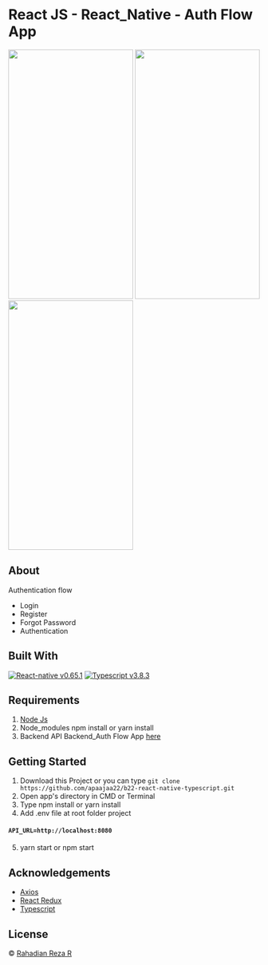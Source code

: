 # React JS - React_Native - Auth Flow App

<img src="https://user-images.githubusercontent.com/59022153/133026229-2a7cb7e6-02bc-4908-99d2-fb9c63ed9c81.png" width="250" height="500" />  <img src="https://user-images.githubusercontent.com/59022153/133026290-c58c3505-dafe-4274-8afa-4154b3b697ef.png" width="250" height="500" />   <img src="https://user-images.githubusercontent.com/59022153/133026305-d70b8fa9-892d-4a94-a31d-d3c094b14f1a.png" width="250" height="500" />   




## About
Authentication flow
- Login
- Register
- Forgot Password
- Authentication


## Built With

[![React-native v0.65.1](https://img.shields.io/badge/React%20Native%20-v0.65.1-blue.svg?style=flat)](https://github.com/facebook/react-native)
[![Typescript v3.8.3](https://img.shields.io/badge/Typescript%20-v3.8.3-brightgreen.svg?style=flat)](https://github.com/microsoft/TypeScript)



## Requirements
1. [Node Js](https://nodejs.org/en/)
2. Node_modules npm install or yarn install
3. Backend API Backend_Auth Flow App [here](https://github.com/apaajaa22/b22-node-typescript-backend)


## Getting Started
1. Download this Project or you can type `git clone https://github.com/apaajaa22/b22-react-native-typescript.git`
2. Open app's directory in CMD or Terminal
3. Type npm install or yarn install
4. Add .env file at root folder project

#### `API_URL=http://localhost:8080`
5. yarn start or npm start

## Acknowledgements
* [Axios](https://axios-http.com/docs/api_intro)
* [React Redux](https://react-redux.js.org/)
* [Typescript](https://www.typescriptlang.org/)

## License
© [Rahadian Reza R](https://github.com/apaajaa22)
